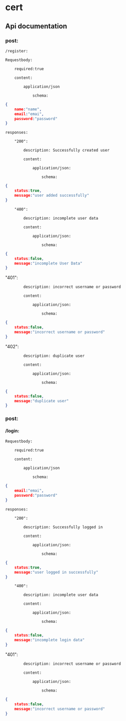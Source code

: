 # cert
## Api documentation

### post:

    /register:

    Requestbody:
    
        required:true
    
        content:
    
            application/json
    
                schema:
```JSON
{
    name:"name",
    email:"emai",
    password:"password"
}
```
    responses:

        "200":
    
            description: Successfully created user
    
            content:
    
                application/json:
    
                    schema:
```JSON                    
{
    status:true,
    message:"user added successfully"
}
```
        "400":
    
            description: incomplete user data
    
            content:
    
                application/json:
    
                    schema:
```JSON                    
{
    status:false,
    message:"incomplete User Data"
}
```          
"401":
    
            description: incorrect username or password
    
            content:
    
                application/json:
    
                    schema:
```JSON                    
{
    status:false,
    message:"incorrect username or password"
}
```
"402":
    
            description: duplicate user
    
            content:
    
                application/json:
    
                    schema:
```JSON                    
{
    status:false,
    message:"duplicate user"
}
```

### post:

   #### /login:

    Requestbody:
    
        required:true
    
        content:
    
            application/json
    
                schema:
```JSON
{
    email:"emai",
    password:"password"
}
```
    responses:

        "200":
    
            description: Successfully logged in
    
            content:
    
                application/json:
    
                    schema:
```JSON                    
{
    status:true,
    message:"user logged in successfully"
}
```
        "400":
    
            description: incomplete user data
    
            content:
    
                application/json:
    
                    schema:
```JSON                    
{
    status:false,
    message:"incomplete login data"
}
```          
"401":
    
            description: incorrect username or password
    
            content:
    
                application/json:
    
                    schema:
```JSON                    
{
    status:false,
    message:"incorrect username or password"
}
```